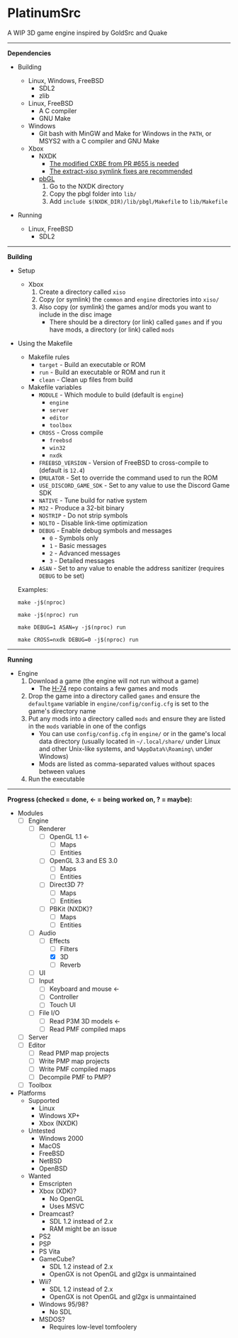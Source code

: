 # PlatinumSrc
A WIP 3D game engine inspired by GoldSrc and Quake<br>

---
**Dependencies**<br>
- Building
    - Linux, Windows, FreeBSD
        - SDL2
        - zlib
    - Linux, FreeBSD
        - A C compiler
        - GNU Make
    - Windows
        - Git bash with MinGW and Make for Windows in the `PATH`, or MSYS2 with a C compiler and GNU Make
    - Xbox
        - NXDK 
            - [The modified CXBE from PR #655 is needed](https://github.com/PQCraft/nxdk/tree/master/tools/cxbe)
            - [The extract-xiso symlink fixes are recommended](https://github.com/PQCraft/extract-xiso)
        - [pbGL](https://github.com/fgsfdsfgs/pbgl)
            1. Go to the NXDK directory
            2. Copy the pbgl folder into `lib/`
            3. Add `include $(NXDK_DIR)/lib/pbgl/Makefile` to `lib/Makefile`

- Running
    - Linux, FreeBSD
        - SDL2

---
**Building**<br>
- Setup
    - Xbox
        1. Create a directory called `xiso`
        2. Copy \(or symlink\) the `common` and `engine` directories into `xiso/`
        3. Also copy \(or symlink\) the games and/or mods you want to include in the disc image
            - There should be a directory \(or link\) called `games` and if you have mods, a directory \(or link\) called `mods`

- Using the Makefile
    - Makefile rules
        - `target` - Build an executable or ROM
        - `run` - Build an executable or ROM and run it
        - `clean` - Clean up files from build
    - Makefile variables
        - `MODULE` - Which module to build \(default is `engine`\)
            - `engine`
            - `server`
            - `editor`
            - `toolbox`
        - `CROSS` - Cross compile
            - `freebsd`
            - `win32`
            - `nxdk`
        - `FREEBSD_VERSION` - Version of FreeBSD to cross-compile to \(default is `12.4`\)
        - `EMULATOR` - Set to override the command used to run the ROM
        - `USE_DISCORD_GAME_SDK` - Set to any value to use the Discord Game SDK
        - `NATIVE` - Tune build for native system
        - `M32` - Produce a 32-bit binary
        - `NOSTRIP` - Do not strip symbols
        - `NOLTO` - Disable link-time optimization
        - `DEBUG` - Enable debug symbols and messages
            - `0` - Symbols only
            - `1` - Basic messages
            - `2` - Advanced messages
            - `3` - Detailed messages
        - `ASAN` - Set to any value to enable the address sanitizer \(requires `DEBUG` to be set\)

    Examples:
    ```
    make -j$(nproc)
    ```
    ```
    make -j$(nproc) run
    ```
    ```
    make DEBUG=1 ASAN=y -j$(nproc) run
    ```
    ```
    make CROSS=nxdk DEBUG=0 -j$(nproc) run
    ```

---
**Running**<br>
- Engine
    1. Download a game \(the engine will not run without a game\)
        - The [H-74](https://github.com/PQCraft/H-74) repo contains a few games and mods
    2. Drop the game into a directory called `games` and ensure the `defaultgame` variable in `engine/config/config.cfg` is set to the game's directory name
    3. Put any mods into a directory called `mods` and ensure they are listed in the `mods` variable in one of the configs
        - You can use `config/config.cfg` in `engine/` or in the game's local data directory (usually located in `~/.local/share/` under Linux and other Unix-like systems, and `%AppData%\Roaming\` under Windows)
        - Mods are listed as comma-separated values without spaces between values
    4. Run the executable

---
**Progress \(checked = done, <- = being worked on, ? = maybe\):**<br>
- Modules
    - [ ] Engine
        - [ ] Renderer
            - [ ] OpenGL 1.1 <-
                - [ ] Maps
                - [ ] Entities
            - [ ] OpenGL 3.3 and ES 3.0
                - [ ] Maps
                - [ ] Entities
            - [ ] Direct3D 7?
                - [ ] Maps
                - [ ] Entities
            - [ ] PBKit (NXDK)?
                - [ ] Maps
                - [ ] Entities
        - [ ] Audio
            - [ ] Effects
                - [ ] Filters
                - [X] 3D
                - [ ] Reverb
        - [ ] UI
        - [ ] Input
            - [ ] Keyboard and mouse <-
            - [ ] Controller
            - [ ] Touch UI
        - [ ] File I/O
            - [ ] Read P3M 3D models <-
            - [ ] Read PMF compiled maps
    - [ ] Server
    - [ ] Editor
        - [ ] Read PMP map projects
        - [ ] Write PMP map projects
        - [ ] Write PMF compiled maps
        - [ ] Decompile PMF to PMP?
    - [ ] Toolbox
- Platforms
    - Supported
        - Linux
        - Windows XP+
        - Xbox (NXDK)
    - Untested
        - Windows 2000
        - MacOS
        - FreeBSD
        - NetBSD
        - OpenBSD
    - Wanted
        - Emscripten
        - Xbox (XDK)?
            - No OpenGL
            - Uses MSVC
        - Dreamcast?
            - SDL 1.2 instead of 2.x
            - RAM might be an issue
        - PS2
        - PSP
        - PS Vita
        - GameCube?
            - SDL 1.2 instead of 2.x
            - OpenGX is not OpenGL and gl2gx is unmaintained
        - Wii?
            - SDL 1.2 instead of 2.x
            - OpenGX is not OpenGL and gl2gx is unmaintained
        - Windows 95/98?
            - No SDL
        - MSDOS?
            - Requires low-level tomfoolery
